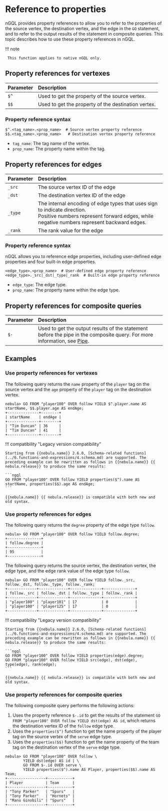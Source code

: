 # Reference to properties

nGQL provides property references to allow you to refer to the properties of the source vertex, the destination vertex, and the edge in the `GO` statement, and to refer to the output results of the statement in composite queries. This topic describes how to use these property references in nGQL.

!!! note

     This function applies to native nGQL only.

## Property references for vertexes

| Parameter   | Description                                       |
| :---------- | :-----------------                                |
| `$^`        | Used to get the property of the source vertex. |
| `$$`        | Used to get the property of the destination vertex. |

### Property reference syntax

```ngql
$^.<tag_name>.<prop_name>  # Source vertex property reference
$$.<tag_name>.<prop_name>   # Destination vertex property reference
```

- `tag_name`: The tag name of the vertex.
- `prop_name`: The property name within the tag.

## Property references for edges

| Parameter   | Description                       |
| :---------- | :------------------               |
| `_src`      | The source vertex ID of the edge      |
| `_dst`      | The destination vertex ID of the edge |
| `_type`     | The internal encoding of edge types that uses sign to indicate direction. <br/>Positive numbers represent forward edges, while negative numbers represent backward edges.                        |
| `_rank`     | The rank value for the edge       |

### Property reference syntax

nGQL allows you to reference edge properties, including user-defined edge properties and four built-in edge properties.

```ngql
<edge_type>.<prop_name>  # User-defined edge property reference
<edge_type>._src|_dst|_type|_rank  # Built-in edge property reference
```

- `edge_type`: The edge type.
- `prop_name`: The property name within the edge type.

## Property references for composite queries

| Parameter   | Description                       |
| :---------- | :------------------               |
| `$-`        | Used to get the output results of the statement before the pipe in the composite query. For more information, see [Pipe](4.pipe.md). |

## Examples

### Use property references for vertexes

The following query returns the `name` property of the `player` tag on the source vertex and the `age` property of the `player` tag on the destination vertex.

```ngql
nebula> GO FROM "player100" OVER follow YIELD $^.player.name AS startName, $$.player.age AS endAge;
+--------------+--------+
| startName    | endAge |
+--------------+--------+
| "Tim Duncan" | 36     |
| "Tim Duncan" | 41     |
+--------------+--------+
```

!!! compatibility "Legacy version compatibility"

    Starting from {{nebula.name}} 2.6.0, [Schema-related functions](../6.functions-and-expressions/4.schema.md) are supported. The preceding example can be rewritten as follows in {{nebula.name}} {{ nebula.release}} to produce the same results: 

    ```ngql
    GO FROM "player100" OVER follow YIELD properties($^).name AS startName, properties($$).age AS endAge;
    ```

    {{nebula.name}} {{ nebula.release}} is compatible with both new and old syntax.


### Use property references for edges

The following query returns the `degree` property of the edge type `follow`.

```ngql
nebula> GO FROM "player100" OVER follow YIELD follow.degree;
+---------------+
| follow.degree |
+---------------+
| 95            |
+---------------+
```

The following query returns the source vertex, the destination vertex, the edge type, and the edge rank value of the edge type `follow`.

```ngql
nebula> GO FROM "player100" OVER follow YIELD follow._src, follow._dst, follow._type, follow._rank;
+-------------+-------------+--------------+--------------+
| follow._src | follow._dst | follow._type | follow._rank |
+-------------+-------------+--------------+--------------+
| "player100" | "player101" | 17           | 0            |
| "player100" | "player125" | 17           | 0            |
+-------------+-------------+--------------+--------------+
```

!!! compatibility "Legacy version compatibility"

    Starting from {{nebula.name}} 2.6.0, [Schema-related functions](../6.functions-and-expressions/4.schema.md) are supported. The preceding example can be rewritten as follows in {{nebula.name}} {{ nebula.release}} to produce the same results: 

    ```ngql
    GO FROM "player100" OVER follow YIELD properties(edge).degree;
    GO FROM "player100" OVER follow YIELD src(edge), dst(edge), type(edge), rank(edge);
    ```

    {{nebula.name}} {{ nebula.release}} is compatible with both new and old syntax.


### Use property references for composite queries


The following composite query performs the following actions:

1. Uses the property reference `$-.id` to get the results of the statement `GO FROM "player100" OVER follow YIELD dst(edge) AS id`, which returns the destination vertex ID of the `follow` edge type.
2. Uses the `properties($^)` function to get the name property of the player tag on the source vertex of the `serve` edge type.
3. Uses the `properties($$)` function to get the name property of the team tag on the destination vertex of the `serve` edge type.


```ngql
nebula> GO FROM "player100" OVER follow \
        YIELD dst(edge) AS id | \
        GO FROM $-.id OVER serve \
        YIELD properties($^).name AS Player, properties($$).name AS Team;
+-----------------+-----------+
| Player          | Team      |
+-----------------+-----------+
| "Tony Parker"   | "Spurs"   |
| "Tony Parker"   | "Hornets" |
| "Manu Ginobili" | "Spurs"   |
+-----------------+-----------+
```
